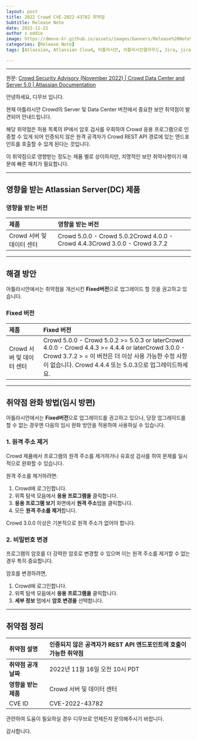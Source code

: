 ```yaml
---
layout: post
title: 2022 Crowd CVE-2022-43782 취약점
Subtitle: Release Note
date: 2022-11-21
author : eddie
image: https://dmove-kr.github.io/assets/images/banners/Release%20Note%20Server/%EC%83%81%EB%B0%98%EA%B8%B0%20%EB%85%B8%ED%8A%B8%20Server-1.png
categories: [Release Note]
tags: [Atlassian, Atlassian Cloud, 아틀라시안, 아틀라시안클라우드, Jira, jira, Jira Cloud, Release, Release Note, Jira Sofrware, Jira Service Management, Confluence,컨플,DevOps, 데브옵스, dev, Dev, 에자일, Agile, Wiki, Bitbuket]

---
```












------

원문: [Crowd Security Advisory (November 2022) | Crowd Data Center and Server 5.0 | Atlassian Documentation](https://confluence.atlassian.com/crowd/crowd-security-advisory-november-2022-1168866129.html) 

 

안녕하세요, 디무브 입니다.

 현재 아틀라시안 Crowd의 Server 및 Data Center 버전에서 중요한 보안 취약점이 발견되어 안내드립니다. 

해당 취약점은 허용 목록의 IP에서 암호 검사를 우회하여 Crowd 응용 프로그램으로 인증할 수 있게 되어 인증되지 않은 원격 공격자가 Crowd REST API 경로에 있는 엔드포인트를 호출할 수 있게 된다는 것입니다. 

이 취약점으로 영향받는 정도는 제품 별로 상이하지만, 치명적인 보안 취약사항이기 때문에 빠른 패치가 필요합니다.

------

## 영향을 받는 Atlassian Server(DC) 제품

### **영향을 받는 버전**

| **제품**                  | **영향을 받는 버전**                                         |
| :------------------------ | :----------------------------------------------------------- |
| Crowd 서버 및 데이터 센터 | Crowd 5.0.0 - Crowd 5.0.2Crowd 4.0.0 - Crowd 4.4.3Crowd 3.0.0 - Crowd 3.7.2 |

 

------

## 해결 방안

아틀라시안에서는 취약점을 개선시킨 **Fixed버전**으로 업그레이드 할 것을 권고하고 있습니다.

### **Fixed 버전**

| **제품**                  | **Fixed 버전**                                               |
| :------------------------ | :----------------------------------------------------------- |
| Crowd 서버 및 데이터 센터 | Crowd 5.0.0 - Crowd 5.0.2 >= 5.0.3 or laterCrowd 4.0.0 - Crowd 4.4.3 >= 4.4.4 or laterCrowd 3.0.0 - Crowd 3.7.2 > = 이 버전은 더 이상 사용 가능한 수정 사항이 없습니다. Crowd 4.4.4 또는 5.0.3으로 업그레이드하세요. |

------

## 취약점 완화 방법(임시 방편)

아틀라시안에서는 **Fixed버전**으로 업그레이드를 권고하고 있으나, 당장 업그레이드를 할 수 없는 경우엔 다음의 임시 완화 방안을 적용하여 사용하실 수 있습니다.

### 1. 원격 주소 제거

Crowd 제품에서 프로그램의 원격 주소를 제거하거나 유효성 검사를 하여 문제를 일시적으로 완화할 수 있습니다.

원격 주소를 제거하려면:

1. Crowd에 로그인합니다.
2. 위쪽 탐색 모음에서 **응용 프로그램을** 클릭합니다.
3. **응용 프로그램 보기** 화면에서 **원격 주소**탭을 클릭합니다.
4. 모든 **원격 주소를 제거**합니다.



Crowd 3.0.0 이상은 기본적으로 원격 주소가 없어야 합니다.

### 2. 비밀번호 변경

프로그램의 암호를 더 강력한 암호로 변경할 수 있으며 이는 원격 주소를 제거할 수 없는 경우 특히 중요합니다.

암호를 변경하려면,

1. Crowd에 로그인합니다.
2. 위쪽 탐색 모음에서 **응용 프로그램을** 클릭합니다.
3. **세부 정보** 탭에서 **암호 변경을** 선택합니다.

 

------

## 취약점 정리

| **취약점 설명**      | 인증되지 않은 공격자가 REST API 엔드포인트에 호출이 가능한 취약점 |
| :------------------- | :----------------------------------------------------------- |
| **취약점 공개 날짜** | 2022년 11월 16일 오전 10시 PDT                               |
| **영향을 받는 제품** | Crowd 서버 및 데이터 센터                                    |
| CVE ID               | CVE-2022-43782                                               |

 

관련하여 도움이 필요하실 경우 디무브로 언제든지 문의해주시기 바랍니다.

감사합니다.





